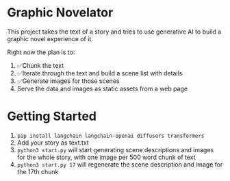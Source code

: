 # Graphic Novelator

This project takes the text of a story and tries to use generative AI to build a graphic novel
experience of it.

Right now the plan is to:
1. ✅Chunk the text
2. ✅Iterate through the text and build a scene list with details
3. ✅Generate images for those scenes
4. Serve the data and images as static assets from a web page

# Getting Started

1. `pip install langchain langchain-openai diffusers transformers`
2. Add your story as text.txt
3. `python3 start.py` will start generating scene descriptions and images for the whole story, with one image per 500 word chunk of text
4. `python3 start.py 17` will regenerate the scene description and image for the 17th chunk
